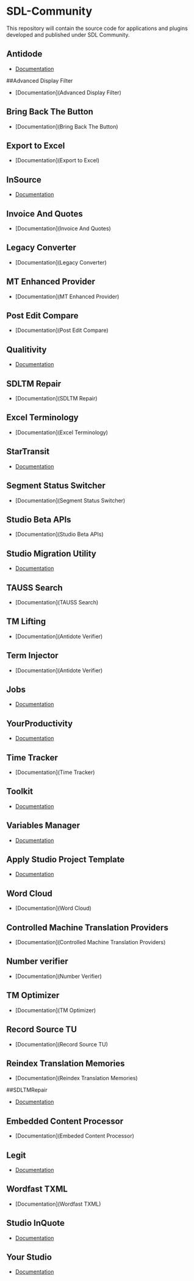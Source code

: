 SDL-Community
=============

This repository will contain the source code for applications and plugins developed and published under SDL Community.

## Antidode
* [Documentation](https://github.com/sdl/Sdl-Community/blob/master/Antidote%20Verifier/Readme.md)

##Advanced Display Filter
* [Documentation](Advanced Display Filter)

## Bring Back The Button
* [Documentation](Bring Back The Button)

## Export to Excel
* [Documentation](Export to Excel)

## InSource
* [Documentation](InSource)

## Invoice And Quotes
* [Documentation](Invoice And Quotes)

## Legacy Converter
* [Documentation](Legacy Converter)

## MT Enhanced Provider
* [Documentation](MT Enhanced Provider)

## Post Edit Compare
* [Documentation](Post Edit Compare)

## Qualitivity
* [Documentation](Qualitivity)

## SDLTM Repair	 
* [Documentation](SDLTM Repair)

## Excel Terminology
* [Documentation](Excel Terminology)

## StarTransit
* [Documentation](StarTransit)

## Segment Status Switcher
* [Documentation](Segment Status Switcher)

## Studio Beta APIs
* [Documentation](Studio Beta APIs)

## Studio Migration Utility	
* [Documentation](https://github.com/sdl/Sdl-Community/tree/master/Studio%20Migration%20Utility/README.md)

## TAUSS Search
* [Documentation](TAUSS Search)

## TM Lifting
* [Documentation](Antidote Verifier)

## Term Injector
* [Documentation](Antidote Verifier)

## Jobs
* [Documentation](Jobs)

## YourProductivity
* [Documentation](YourProductivity)

## Time Tracker
* [Documentation](Time Tracker)

## Toolkit
* [Documentation](Toolkit)

## Variables Manager
* [Documentation](VariablesManager)


## Apply Studio Project Template
* [Documentation](ApplyStudioProjectTemplate)

## Word Cloud
* [Documentation](Word Cloud)

## Controlled Machine Translation Providers
* [Documentation](Controlled Machine Translation Providers)

## Number verifier
* [Documentation](Number Verifier)

## TM Optimizer
* [Documentation](TM Optimizer)

## Record Source TU
* [Documentation](Record Source TU)

## Reindex Translation Memories
* [Documentation](Reindex Translation Memories)

##SDLTMRepair
* [Documentation](SDLTMRepair)

## Embedded Content Processor
* [Documentation](Embeded Content Processor)

## Legit
* [Documentation](Legit)

## Wordfast TXML
* [Documentation](Wordfast TXML)

## Studio InQuote
* [Documentation](InvoiceAndQuotes)

## Your Studio
* [Documentation](YourStudio)




